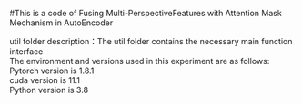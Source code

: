 #This is a code of Fusing Multi-PerspectiveFeatures with Attention
Mask Mechanism in AutoEncoder

util folder description：The util folder contains the necessary main function interface  
The environment and versions used in this experiment are as follows:  
Pytorch version is 1.8.1  
cuda version is 11.1  
Python version is 3.8  

